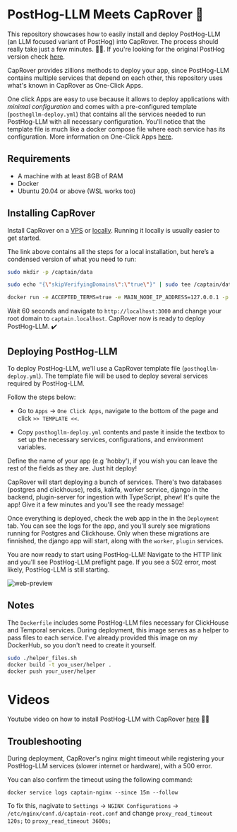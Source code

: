 # PostHog-LLM Meets CapRover 🤝

This repository showcases how to easily install and deploy PostHog-LLM (an LLM focused variant of PostHog) into CapRover. The process should really take just a few minutes. 🏃‍♀️. If you're looking for the original PostHog version check [here](https://github.com/AndrMoura/posthog-caprover).

CapRover provides zillions methods to deploy your app, since PostHog-LLM contains multiple services that depend on each other, this repository uses what's known in CapRover as One-Click Apps.

One click Apps are easy to use because it allows to deploy applications with *minimal configuration* and comes with a pre-configured template (`posthogllm-deploy.yml`) that contains all the services needed to run PostHog-LLM with all necessary configuration. You'll notice that the template file is much like a docker compose file where each service has its configuration. More information on One-Click Apps [here](https://caprover.com/docs/one-click-apps.html).

## Requirements

- A machine with at least 8GB of RAM
- Docker
- Ubuntu 20.04 or above (WSL works too)

## Installing CapRover

Install CapRover on a [VPS](https://caprover.com/docs/get-started.html) or [locally](https://caprover.com/docs/run-locally.html). Running it locally is usually easier to get started.

The link above contains all the steps for a local installation, but here’s a condensed version of what you need to run:

```bash
sudo mkdir -p /captain/data

sudo echo "{\"skipVerifyingDomains\":\"true\"}" | sudo tee /captain/data/config-override.json > /dev/null

docker run -e ACCEPTED_TERMS=true -e MAIN_NODE_IP_ADDRESS=127.0.0.1 -p 80:80 -p 443:443 -p 3000:3000 -v /var/run/docker.sock:/var/run/docker.sock -v /captain:/captain caprover/caprover
```

Wait 60 seconds and navigate to `http://localhost:3000` and change your root domain to `captain.localhost`. CapRover now is ready to deploy PostHog-LLM. ✔️


## Deploying PostHog-LLM

To deploy PostHog-LLM, we'll use a CapRover template file (`posthogllm-deploy.yml`). The template file will be used to deploy several services required by PostHog-LLM.

Follow the steps below:

* Go to `Apps` -> `One Click Apps`, navigate to the bottom of the page and click `>> TEMPLATE <<`.

* Copy `posthogllm-deploy.yml` contents and paste it inside the textbox to set up the necessary services, configurations, and environment variables. 


Define the name of your app (e.g 'hobby'), if you wish you can leave the rest of the fields as they are. Just hit deploy!

CapRover will start deploying a bunch of services. There's two databases (postgres and clickhouse), redis, kakfa, worker service, django in the backend, plugin-server for ingestion with TypeScript, phew! It's quite the app! Give it a few minutes and you'll see the ready message! 

Once everything is deployed, check the web app in the in the `Deployment` tab. You can see the logs for the app, and you'll surely see migrations running for Postgres and Clickhouse. Only when these migrations are finnished, the django app will start, along with the `worker`, `plugin` services. 

You are now ready to start using PostHog-LLM! Navigate to the HTTP link and you'll see PostHog-LLM preflight page. If you see a 502 error, most likely, PostHog-LLM is still starting.

![web-preview](https://github.com/user-attachments/assets/da7fa7c7-7637-46e6-ae6c-40e774c38799)


## Notes

The `Dockerfile` includes some PostHog-LLM files necessary for ClickHouse and Temporal services. During deployment, this image serves as a helper to pass files to each service. I've already provided this image on my DockerHub, so you don't need to create it yourself.

```bash
sudo ./helper_files.sh
docker build -t you_user/helper .
docker push your_user/helper
```

# Videos

Youtube video on how to install PostHog-LLM with CapRover [here](https://youtu.be/acPLzzzcui8) 👨‍🏫

## Troubleshooting

During deployment, CapRover's nginx might timeout while registering your PostHog-LLM services (slower internet or hardware), with a 500 error.

You can also confirm the timeout using the following command:

`docker service logs captain-nginx --since 15m --follow`

To fix this, nagivate to `Settings` -> `NGINX Configurations` -> `/etc/nginx/conf.d/captain-root.conf` and change `proxy_read_timeout 120s;` to `proxy_read_timeout 3600s;`